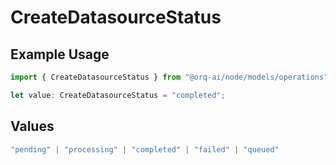 # CreateDatasourceStatus

## Example Usage

```typescript
import { CreateDatasourceStatus } from "@orq-ai/node/models/operations";

let value: CreateDatasourceStatus = "completed";
```

## Values

```typescript
"pending" | "processing" | "completed" | "failed" | "queued"
```